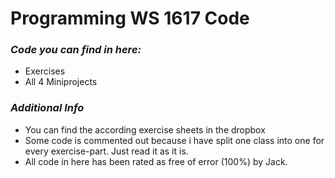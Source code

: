 # **Programming WS 1617 Code** #


### *Code you can find in here:* ###

* Exercises
* All 4 Miniprojects

### *Additional Info* ###

* You can find the according exercise sheets in the dropbox
* Some code is commented out because i have split one class into one for every exercise-part. Just read it as it is.
* All code in here has been rated as free of error (100%) by Jack.
